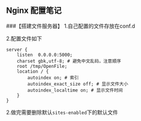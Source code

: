 ## Nginx 配置笔记
###【搭建文件服务器】
1.自己配置的文件存放在conf.d

2.配置文件如下
```
server {
    listen  0.0.0.0:5000;
    charset gbk,utf-8; # 避免中文乱码，注意顺序
    root /tmp/OpenFile;
    location / {
        autoindex on; # 索引
        autoindex_exact_size off; # 显示文件大小
        autoindex_localtime on; # 显示文件时间
    }
}
```

2.做完需要删除默认`sites-enabled`下的默认文件
